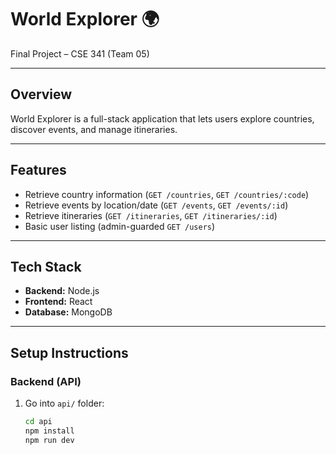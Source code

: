 # World Explorer 🌍  
Final Project – CSE 341 (Team 05)

---

## Overview  
World Explorer is a full-stack application that lets users explore countries, discover events, and manage itineraries.  

---

## Features  
- Retrieve country information (`GET /countries`, `GET /countries/:code`)  
- Retrieve events by location/date (`GET /events`, `GET /events/:id`)  
- Retrieve itineraries (`GET /itineraries`, `GET /itineraries/:id`)  
- Basic user listing (admin-guarded `GET /users`)  

---

## Tech Stack  
- **Backend:** Node.js
- **Frontend:** React 
- **Database:** MongoDB

---

## Setup Instructions  

### Backend (API)  
1. Go into `api/` folder:  
   ```bash
   cd api
   npm install
   npm run dev
